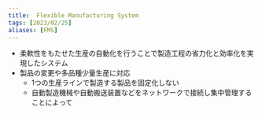 ```yaml
---
title:  Flexible Manufacturing System
tags: [2023/02/25]
aliases: [FMS]
---
```


- 柔軟性をもたせた生産の自動化を行うことで製造工程の省力化と効率化を実現したシステム
- 製品の変更や多品種少量生産に対応
	- 1つの生産ラインで製造する製品を固定化しない
	- 自動製造機械や自動搬送装置などをネットワークで接続し集中管理することによって